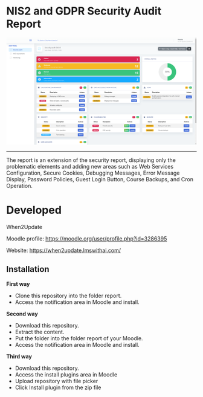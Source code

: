 # NIS2 and GDPR Security Audit Report

![screenshot](pix/example.png "NIS2 and GDPR Security Audit Report")

---------

The report is an extension of the security report, displaying only the problematic elements and adding new areas such as Web Services Configuration, Secure Cookies, Debugging Messages, Error Message Display, Password Policies, Guest Login Button, Course Backups, and Cron Operation.


Developed
===========================
When2Update

Moodle profile: https://moodle.org/user/profile.php?id=3286395

Website: https://when2update.lmswithai.com/

Installation
------------

**First way**

- Clone this repository into the folder report.
- Access the notification area in Moodle and install.

**Second way**

- Download this repository.
- Extract the content.
- Put the folder into the folder report of your Moodle.
- Access the notification area in Moodle and install.

**Third way**

- Download this repository.
- Access the install plugins area in Moodle
- Upload repository with file picker
- Click Install plugin from the zip file

